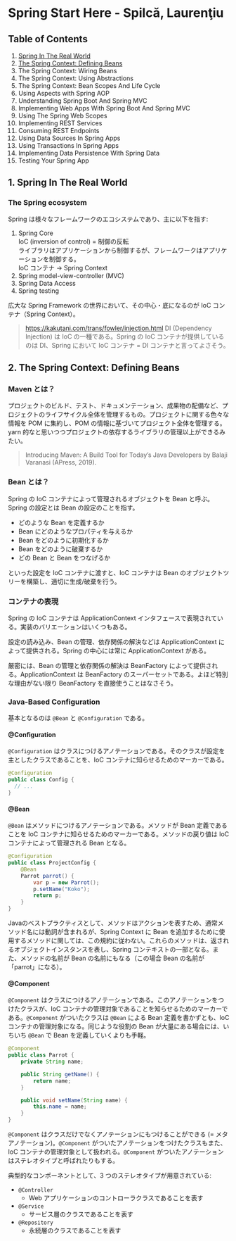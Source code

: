 # Spring Start Here - Spilcă, Laurenţiu

## Table of Contents
1. [Spring In The Real World](#1-spring-in-the-real-world)
2. [The Spring Context: Defining Beans](#2-the-spring-context-defining-beans)
3. The Spring Context: Wiring Beans
4. The Spring Context: Using Abstractions
5. The Spring Context: Bean Scopes And Life Cycle
6. Using Aspects with Spring AOP
7. Understanding Spring Boot And Spring MVC
8. Implementing Web Apps With Spring Boot And Spring MVC
9. Using The Spring Web Scopes
10. Implementing REST Services
11. Consuming REST Endpoints
12. Using Data Sources In Spring Apps
13. Using Transactions In Spring Apps
14. Implementing Data Persistence With Spring Data
15. Testing Your Spring App

## 1. Spring In The Real World
### The Spring ecosystem
Spring は様々なフレームワークのエコシステムであり、主に以下を指す:
1. Spring Core  
IoC (inversion of control) = 制御の反転  
ライブラリはアプリケーションから制御するが、フレームワークはアプリケーションを制御する。  
IoC コンテナ → Spring Context
1. Spring model-view-controller (MVC)
2. Spring Data Access
3. Spring testing

広大な Spring Framework の世界において、その中心・底になるのが IoC コンテナ（Spring Context）。
> https://kakutani.com/trans/fowler/injection.html
DI (Dependency Injection) は IoC の一種である。Spring の IoC コンテナが提供しているのは DI、Spring において IoC コンテナ = DI コンテナと言ってよさそう。

## 2. The Spring Context: Defining Beans
### Maven とは？
プロジェクトのビルド、テスト、ドキュメンテーション、成果物の配備など、プロジェクトのライフサイクル全体を管理するもの。プロジェクトに関する色々な情報を POM に集約し、POM の情報に基づいてプロジェクト全体を管理する。yarn 的なと思いつつプロジェクトの依存するライブラリの管理以上ができるみたい。
> Introducing Maven: A Build Tool for Today’s Java Developers by Balaji Varanasi (APress, 2019).

### Bean とは？
Spring の IoC コンテナによって管理されるオブジェクトを Bean と呼ぶ。Spring の設定とは Bean の設定のことを指す。
- どのような Bean を定義するか
- Bean にどのようなプロパティを与えるか
- Bean をどのように初期化するか
- Bean をどのように破棄するか
- どの Bean と Bean をつなげるか

といった設定を IoC コンテナに渡すと、IoC コンテナは Bean のオブジェクトツリーを構築し、適切に生成/破棄を行う。

### コンテナの表現
Spring の IoC コンテナは ApplicationContext インタフェースで表現されている。実装のバリエーションはいくつもある。

設定の読み込み、Bean の管理、依存関係の解決などは ApplicationContext によって提供される。Spring の中心には常に ApplicationContext がある。

厳密には、Bean の管理と依存関係の解決は BeanFactory によって提供される。ApplicationContext は BeanFactory のスーパーセットである。よほど特別な理由がない限り BeanFactory を直接使うことはなさそう。

### Java-Based Configuration
基本となるのは ```@Bean``` と ```@Configuration``` である。

#### @Configuration
```@Configuration``` はクラスにつけるアノテーションである。そのクラスが設定を主としたクラスであることを、IoC コンテナに知らせるためのマーカーである。
```java
@Configuration
public class Config {
  // ...
}
```

#### @Bean
```@Bean``` はメソッドにつけるアノテーションである。メソッドが Bean 定義であることを IoC コンテナに知らせるためのマーカーである。メソッドの戻り値は IoC コンテナによって管理される Bean となる。

```java
@Configuration
public class ProjectConfig {
    @Bean
    Parrot parrot() {
        var p = new Parrot();
        p.setName("Koko");
        return p;
    }
}
```
Javaのベストプラクティスとして、メソッドはアクションを表すため、通常メソッド名には動詞が含まれるが、Spring Context に Bean を追加するために使用するメソッドに関しては、この規約に従わない。これらのメソッドは、返されるオブジェクトインスタンスを表し、Spring コンテキストの一部となる。また、メソッドの名前が Bean の名前にもなる（この場合 Bean の名前が「parrot」になる）。

#### @Component
```@Component``` はクラスにつけるアノテーションである。このアノテーションをつけたクラスが、IoC コンテナの管理対象であることを知らせるためのマーカーである。```@Component``` がついたクラスは ```@Bean``` による Bean 定義を書かずとも、IoC コンテナの管理対象になる。同じような役割の Bean が大量にある場合には、いちいち ```@Bean``` で Bean を定義していくよりも手軽。

```java
@Component
public class Parrot {
    private String name;

    public String getName() {
        return name;
    }

    public void setName(String name) {
        this.name = name;
    }
}
```

```@Component``` はクラスだけでなくアノテーションにもつけることができる (= メタアノテーション)。```@Component``` がついたアノテーションをつけたクラスもまた、IoC コンテナの管理対象として扱われる。```@Component``` がついたアノテーションはステレオタイプと呼ばれたりもする。

典型的なコンポーネントとして、3 つのステレオタイプが用意されている:

- ```@Controller```
  - Web アプリケーションのコントローラクラスであることを表す 
- ```@Service```
  - サービス層のクラスであることを表す
- ```@Repository```
  - 永続層のクラスであることを表す



